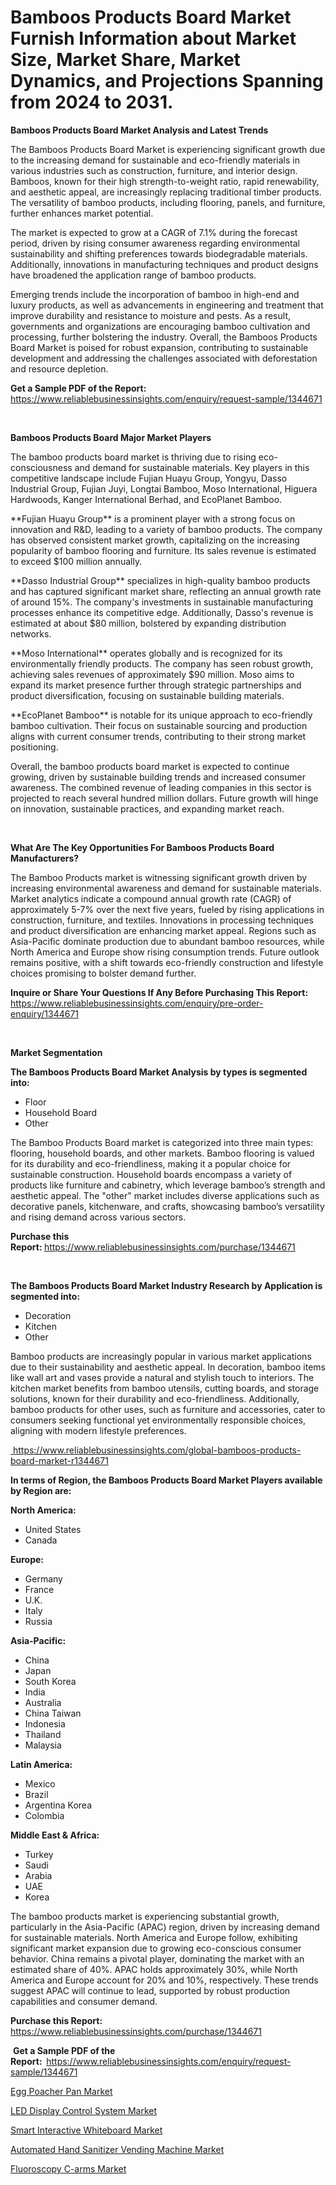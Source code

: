 <p><h1>Bamboos Products Board Market Furnish Information about Market Size, Market Share, Market Dynamics, and Projections Spanning from 2024 to 2031.</h1></p><p><strong>Bamboos Products Board Market Analysis and Latest Trends</strong></p>
<p><p>The Bamboos Products Board Market is experiencing significant growth due to the increasing demand for sustainable and eco-friendly materials in various industries such as construction, furniture, and interior design. Bamboos, known for their high strength-to-weight ratio, rapid renewability, and aesthetic appeal, are increasingly replacing traditional timber products. The versatility of bamboo products, including flooring, panels, and furniture, further enhances market potential. </p><p>The market is expected to grow at a CAGR of 7.1% during the forecast period, driven by rising consumer awareness regarding environmental sustainability and shifting preferences towards biodegradable materials. Additionally, innovations in manufacturing techniques and product designs have broadened the application range of bamboo products. </p><p>Emerging trends include the incorporation of bamboo in high-end and luxury products, as well as advancements in engineering and treatment that improve durability and resistance to moisture and pests. As a result, governments and organizations are encouraging bamboo cultivation and processing, further bolstering the industry. Overall, the Bamboos Products Board Market is poised for robust expansion, contributing to sustainable development and addressing the challenges associated with deforestation and resource depletion.</p></p>
<p><strong>Get a Sample PDF of the Report:&nbsp;</strong> <a href="https://www.reliablebusinessinsights.com/enquiry/request-sample/1344671?utm_campaign=118&utm_medium=2&utm_source=Github&utm_content=ia&utm_term=30092024&utm_id=bamboos-products-board">https://www.reliablebusinessinsights.com/enquiry/request-sample/1344671</a></p>
<p>&nbsp;</p>
<p><strong>Bamboos Products Board Major Market Players</strong></p>
<p><p>The bamboo products board market is thriving due to rising eco-consciousness and demand for sustainable materials. Key players in this competitive landscape include Fujian Huayu Group, Yongyu, Dasso Industrial Group, Fujian Juyi, Longtai Bamboo, Moso International, Higuera Hardwoods, Kanger International Berhad, and EcoPlanet Bamboo.</p><p>**Fujian Huayu Group** is a prominent player with a strong focus on innovation and R&D, leading to a variety of bamboo products. The company has observed consistent market growth, capitalizing on the increasing popularity of bamboo flooring and furniture. Its sales revenue is estimated to exceed $100 million annually.</p><p>**Dasso Industrial Group** specializes in high-quality bamboo products and has captured significant market share, reflecting an annual growth rate of around 15%. The company's investments in sustainable manufacturing processes enhance its competitive edge. Additionally, Dasso's revenue is estimated at about $80 million, bolstered by expanding distribution networks.</p><p>**Moso International** operates globally and is recognized for its environmentally friendly products. The company has seen robust growth, achieving sales revenues of approximately $90 million. Moso aims to expand its market presence further through strategic partnerships and product diversification, focusing on sustainable building materials.</p><p>**EcoPlanet Bamboo** is notable for its unique approach to eco-friendly bamboo cultivation. Their focus on sustainable sourcing and production aligns with current consumer trends, contributing to their strong market positioning.</p><p>Overall, the bamboo products board market is expected to continue growing, driven by sustainable building trends and increased consumer awareness. The combined revenue of leading companies in this sector is projected to reach several hundred million dollars. Future growth will hinge on innovation, sustainable practices, and expanding market reach.</p></p>
<p>&nbsp;</p>
<p><strong>What Are The Key Opportunities For Bamboos Products Board Manufacturers?</strong></p>
<p><p>The Bamboo Products market is witnessing significant growth driven by increasing environmental awareness and demand for sustainable materials. Market analytics indicate a compound annual growth rate (CAGR) of approximately 5-7% over the next five years, fueled by rising applications in construction, furniture, and textiles. Innovations in processing techniques and product diversification are enhancing market appeal. Regions such as Asia-Pacific dominate production due to abundant bamboo resources, while North America and Europe show rising consumption trends. Future outlook remains positive, with a shift towards eco-friendly construction and lifestyle choices promising to bolster demand further.</p></p>
<p><strong>Inquire or Share Your Questions If Any Before Purchasing This Report:</strong> <a href="https://www.reliablebusinessinsights.com/enquiry/pre-order-enquiry/1344671?utm_campaign=118&utm_medium=2&utm_source=Github&utm_content=ia&utm_term=30092024&utm_id=bamboos-products-board">https://www.reliablebusinessinsights.com/enquiry/pre-order-enquiry/1344671</a></p>
<p>&nbsp;</p>
<p><strong>Market Segmentation</strong></p>
<p><strong>The Bamboos Products Board Market Analysis by types is segmented into:</strong></p>
<p><ul><li>Floor</li><li>Household Board</li><li>Other</li></ul></p>
<p><p>The Bamboo Products Board market is categorized into three main types: flooring, household boards, and other markets. Bamboo flooring is valued for its durability and eco-friendliness, making it a popular choice for sustainable construction. Household boards encompass a variety of products like furniture and cabinetry, which leverage bamboo’s strength and aesthetic appeal. The "other" market includes diverse applications such as decorative panels, kitchenware, and crafts, showcasing bamboo’s versatility and rising demand across various sectors.</p></p>
<p><strong>Purchase this Report:&nbsp;</strong><a href="https://www.reliablebusinessinsights.com/purchase/1344671?utm_campaign=118&utm_medium=2&utm_source=Github&utm_content=ia&utm_term=30092024&utm_id=bamboos-products-board">https://www.reliablebusinessinsights.com/purchase/1344671</a></p>
<p>&nbsp;</p>
<p><strong>The Bamboos Products Board Market Industry Research by Application is segmented into:</strong></p>
<p><ul><li>Decoration</li><li>Kitchen</li><li>Other</li></ul></p>
<p><p>Bamboo products are increasingly popular in various market applications due to their sustainability and aesthetic appeal. In decoration, bamboo items like wall art and vases provide a natural and stylish touch to interiors. The kitchen market benefits from bamboo utensils, cutting boards, and storage solutions, known for their durability and eco-friendliness. Additionally, bamboo products for other uses, such as furniture and accessories, cater to consumers seeking functional yet environmentally responsible choices, aligning with modern lifestyle preferences.</p></p>
<p><a href="https://www.reliablebusinessinsights.com/global-bamboos-products-board-market-r1344671?utm_campaign=118&utm_medium=2&utm_source=Github&utm_content=ia&utm_term=30092024&utm_id=bamboos-products-board">&nbsp;https://www.reliablebusinessinsights.com/global-bamboos-products-board-market-r1344671</a></p>
<p><strong>In terms of Region, the Bamboos Products Board Market Players available by Region are:</strong></p>
<p>
    <p> <strong> North America: </strong>
        <ul>
            <li>United States</li>
            <li>Canada</li>
        </ul>
        </p> 
    <p> <strong> Europe: </strong>
        <ul>
            <li>Germany</li>
            <li>France</li>
            <li>U.K.</li>
            <li>Italy</li>
            <li>Russia</li>
        </ul>
        </p> 
    <p> <strong> Asia-Pacific: </strong>
        <ul>
            <li>China</li>
            <li>Japan</li>
            <li>South Korea</li>
            <li>India</li>
            <li>Australia</li>
            <li>China Taiwan</li>
            <li>Indonesia</li>
            <li>Thailand</li>
            <li>Malaysia</li>
        </ul>
        </p> 
    <p> <strong> Latin America: </strong>
        <ul>
            <li>Mexico</li>
            <li>Brazil</li>
            <li>Argentina Korea</li>
            <li>Colombia</li>
        </ul>
        </p> 
    <p> <strong> Middle East & Africa: </strong>
        <ul>
            <li>Turkey</li>
            <li>Saudi</li>
            <li>Arabia</li>
            <li>UAE</li>
            <li>Korea</li>
        </ul>
    </p>
    </p>
<p><p>The bamboo products market is experiencing substantial growth, particularly in the Asia-Pacific (APAC) region, driven by increasing demand for sustainable materials. North America and Europe follow, exhibiting significant market expansion due to growing eco-conscious consumer behavior. China remains a pivotal player, dominating the market with an estimated share of 40%. APAC holds approximately 30%, while North America and Europe account for 20% and 10%, respectively. These trends suggest APAC will continue to lead, supported by robust production capabilities and consumer demand.</p></p>
<p><strong>Purchase this Report: </strong><a href="https://www.reliablebusinessinsights.com/purchase/1344671?utm_campaign=118&utm_medium=2&utm_source=Github&utm_content=ia&utm_term=30092024&utm_id=bamboos-products-board">https://www.reliablebusinessinsights.com/purchase/1344671</a></p>
<p>&nbsp;<strong>Get a Sample PDF of the Report:&nbsp;&nbsp;</strong><a href="https://www.reliablebusinessinsights.com/enquiry/request-sample/1344671?utm_campaign=118&utm_medium=2&utm_source=Github&utm_content=ia&utm_term=30092024&utm_id=bamboos-products-board">https://www.reliablebusinessinsights.com/enquiry/request-sample/1344671</a></p>
<p><strong></strong></p>
<p><p><a href="https://www.linkedin.com/pulse/global-egg-poacher-pan-market-analysis-key-trends-future-vraff?utm_campaign=118&utm_medium=2&utm_source=Github&utm_content=ia&utm_term=30092024&utm_id=bamboos-products-board">Egg Poacher Pan Market</a></p><p><a href="https://issuu.com/reportprime-2/docs/led-display-control-system-market-s_7e482144d84317?utm_campaign=118&utm_medium=2&utm_source=Github&utm_content=ia&utm_term=30092024&utm_id=bamboos-products-board">LED Display Control System Market</a></p><p><a href="https://issuu.com/reportprime-2/docs/smart-interactive-whiteboard-market_dbc49cc4974e44?utm_campaign=118&utm_medium=2&utm_source=Github&utm_content=ia&utm_term=30092024&utm_id=bamboos-products-board">Smart Interactive Whiteboard Market</a></p><p><a href="https://github.com/bonniej5vb/Market-Research-Report-List-1/blob/main/automated-hand-sanitizer-vending-machine-market.md?utm_campaign=118&utm_medium=2&utm_source=Github&utm_content=ia&utm_term=30092024&utm_id=bamboos-products-board">Automated Hand Sanitizer Vending Machine Market</a></p><p><a href="https://github.com/ArmelaOsmani586/Market-Research-Report-List-1/blob/main/fluoroscopy-c-arms-market.md?utm_campaign=118&utm_medium=2&utm_source=Github&utm_content=ia&utm_term=30092024&utm_id=bamboos-products-board">Fluoroscopy C-arms Market</a></p></p>